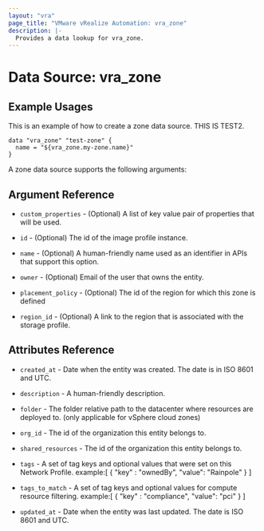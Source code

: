 ```yaml
---
layout: "vra"
page_title: "VMware vRealize Automation: vra_zone"
description: |-
  Provides a data lookup for vra_zone.
---
```


# Data Source: vra_zone
## Example Usages
This is an example of how to create a zone data source. THIS IS TEST2.

```hcl
data "vra_zone" "test-zone" {
  name = "${vra_zone.my-zone.name}"
}
```

A zone data source supports the following arguments:

## Argument Reference

* `custom_properties` - (Optional) A list of key value pair of properties that will be used.

* `id` - (Optional) The id of the image profile instance.

* `name` - (Optional) A human-friendly name used as an identifier in APIs that support this option.

* `owner` - (Optional) Email of the user that owns the entity.

* `placement_policy` - (Optional) The id of the region for which this zone is defined

* `region_id` - (Optional) A link to the region that is associated with the storage profile.

## Attributes Reference

* `created_at` - Date when the entity was created. The date is in ISO 8601 and UTC.

* `description` - A human-friendly description.

* `folder` - The folder relative path to the datacenter where resources are deployed to. (only applicable for vSphere cloud zones)

* `org_id` - The id of the organization this entity belongs to.

* `shared_resources` - The id of the organization this entity belongs to.

* `tags` - A set of tag keys and optional values that were set on this Network Profile.
                      example:[ { "key" : "ownedBy", "value": "Rainpole" } ]
                      
* `tags_to_match` - A set of tag keys and optional values for compute resource filtering.
                   example:[ { "key" : "compliance", "value": "pci" } ]

* `updated_at` - Date when the entity was last updated. The date is ISO 8601 and UTC.
